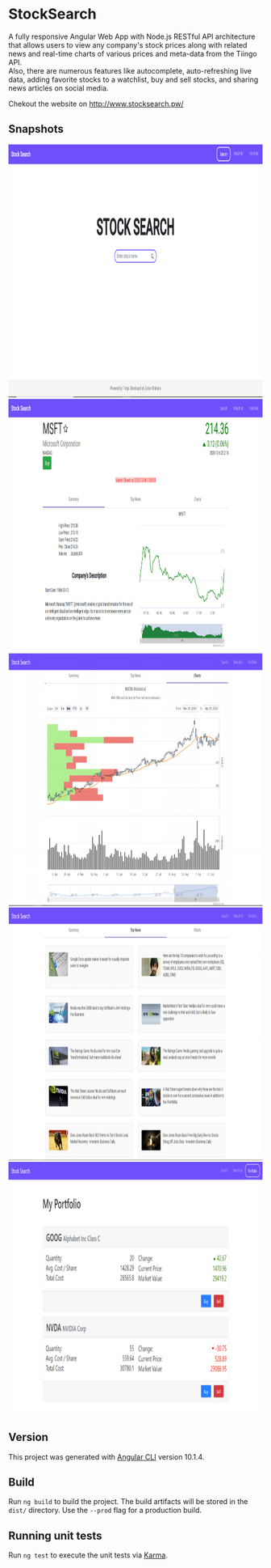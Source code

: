 # StockSearch

A fully responsive Angular Web App with Node.js RESTful API architecture that allows users to view any company's stock prices along with related news and real-time charts of various prices and meta-data from the Tiingo API.<br>
Also, there are numerous features like autocomplete, auto-refreshing live data, adding favorite stocks to a watchlist, buy and sell stocks, and sharing news articles on social media.

Chekout the website on http://www.stocksearch.pw/

## Snapshots
<img src="images/home.PNG" width="1000" height="500" />
<img src="images/details.PNG" width="1000" height="500" />
<img src="images/details2.PNG" width="1000" height="500" />
<img src="images/news.PNG" width="1000" height="500" />
<img src="images/portfolio.PNG" width="1000" height="500" />

## Version

This project was generated with [Angular CLI](https://github.com/angular/angular-cli) version 10.1.4.

## Build

Run `ng build` to build the project. The build artifacts will be stored in the `dist/` directory. Use the `--prod` flag for a production build.

## Running unit tests

Run `ng test` to execute the unit tests via [Karma](https://karma-runner.github.io).
